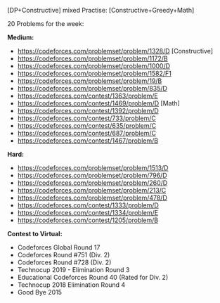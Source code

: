 [DP+Constructive] mixed Practise: [Constructive+Greedy+Math]

20 Problems for the week: 

**Medium:**

* https://codeforces.com/problemset/problem/1328/D [Constructive]
* https://codeforces.com/problemset/problem/1172/B
* https://codeforces.com/problemset/problem/1000/D
* https://codeforces.com/problemset/problem/1582/F1
* https://codeforces.com/problemset/problem/19/B
* https://codeforces.com/problemset/problem/835/D
* https://codeforces.com/contest/1363/problem/E
* https://codeforces.com/contest/1469/problem/D [Math]
* https://codeforces.com/contest/1392/problem/D
* https://codeforces.com/contest/733/problem/C
* https://codeforces.com/contest/635/problem/C
* https://codeforces.com/contest/687/problem/C
* https://codeforces.com/contest/1467/problem/B

**Hard:**

* https://codeforces.com/problemset/problem/1513/D
* https://codeforces.com/problemset/problem/796/D
* https://codeforces.com/problemset/problem/260/D
* https://codeforces.com/problemset/problem/213/C
* https://codeforces.com/problemset/problem/478/D
* https://codeforces.com/contest/1333/problem/D
* https://codeforces.com/contest/1334/problem/E
* https://codeforces.com/contest/1205/problem/B

**Contest to Virtual:**

* Codeforces Global Round 17
* Codeforces Round #751 (Div. 2)
* Codeforces Round #728 (Div. 2)
* Technocup 2019 - Elimination Round 3
* Educational Codeforces Round 40 (Rated for Div. 2)
* Technocup 2018 Elimination Round 4
* Good Bye 2015
